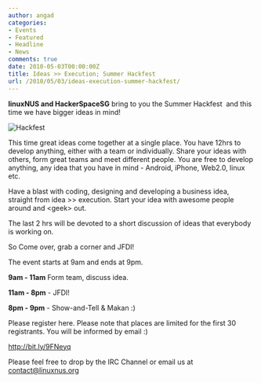 ```yaml
---
author: angad
categories:
- Events
- Featured
- Headline
- News
comments: true
date: 2010-05-03T00:00:00Z
title: Ideas >> Execution; Summer Hackfest
url: /2010/05/03/ideas-execution-summer-hackfest/
---
```


<strong>l</strong><strong>inuxNUS and HackerSpaceSG</strong> bring to you the Summer Hackfest  and this time we have bigger ideas in mind!

<img src="http://www.comp.nus.edu.sg/~u0909118/9th_may.jpg" alt="Hackfest" />

This time great ideas come together at a single place. You have 12hrs to develop anything, either with a team or individually. Share your ideas with others, form great teams and meet different people. You are free to develop anything, any idea that you have in mind - Android, iPhone, Web2.0, linux etc.

Have a blast with coding, designing and developing a business idea, straight from idea &gt;&gt; execution. Start your idea with awesome people around and &lt;geek&gt; out.

The last 2 hrs will be devoted to a short discussion of ideas that everybody is working on.

So Come over, grab a corner and JFDI!

The event starts at 9am and ends at 9pm.

<strong>9am - 11am</strong> Form team, discuss idea.

<strong>11am - 8pm</strong> - JFDI!

<strong>8pm - 9pm</strong> - Show-and-Tell &amp; Makan :)

Please register here. Please note that places are limited for the first 30 registrants. You will be informed by email :)

<a href="http://bit.ly/9FNeyq">http://bit.ly/9FNeyq</a>

Please feel free to drop by the IRC Channel or email us at contact@linuxnus.org
